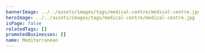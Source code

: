 ```yaml
---
bannerImage: ../../assets/images/tags/medical-centre/medical-centre.jpg
heroImage: ../../assets/images/tags/medical-centre/medical-centre.jpg
isPage: false
relatedTags: []
promotedBusinesses: []
name: Mediterranean
---
```

